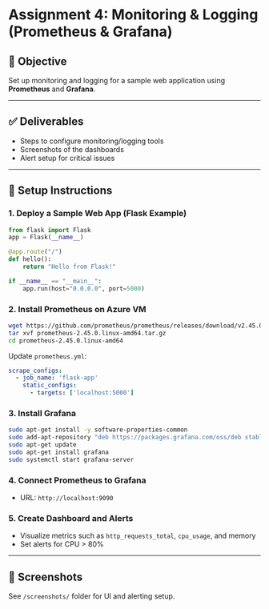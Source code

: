 # Assignment 4: Monitoring & Logging (Prometheus & Grafana)

## 🎯 Objective
Set up monitoring and logging for a sample web application using **Prometheus** and **Grafana**.

---

## ✅ Deliverables

- Steps to configure monitoring/logging tools
- Screenshots of the dashboards
- Alert setup for critical issues

---

## 🔧 Setup Instructions

### 1. Deploy a Sample Web App (Flask Example)
```python
from flask import Flask
app = Flask(__name__)

@app.route("/")
def hello():
    return "Hello from Flask!"

if __name__ == "__main__":
    app.run(host="0.0.0.0", port=5000)
```

### 2. Install Prometheus on Azure VM
```bash
wget https://github.com/prometheus/prometheus/releases/download/v2.45.0/prometheus-2.45.0.linux-amd64.tar.gz
tar xvf prometheus-2.45.0.linux-amd64.tar.gz
cd prometheus-2.45.0.linux-amd64
```

Update `prometheus.yml`:
```yaml
scrape_configs:
  - job_name: 'flask-app'
    static_configs:
      - targets: ['localhost:5000']
```

### 3. Install Grafana
```bash
sudo apt-get install -y software-properties-common
sudo add-apt-repository "deb https://packages.grafana.com/oss/deb stable main"
sudo apt-get update
sudo apt-get install grafana
sudo systemctl start grafana-server
```

### 4. Connect Prometheus to Grafana
- URL: `http://localhost:9090`

### 5. Create Dashboard and Alerts
- Visualize metrics such as `http_requests_total`, `cpu_usage`, and memory
- Set alerts for CPU > 80%

---

## 📸 Screenshots
See `/screenshots/` folder for UI and alerting setup.